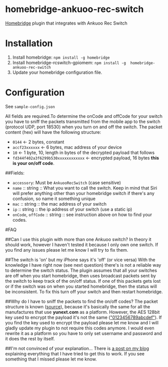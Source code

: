 # homebridge-ankuoo-rec-switch
[Homebridge](https://github.com/nfarina/homebridge/) plugin that integrates with Ankuoo Rec Switch

# Installation

1. Install homebridge: `npm install -g homebridge`
1. Install homebridge-rcswitch-gpiomem: `npm install -g  homebridge-ankuoo-rec-switch`
1. Update your homebridge configuration file.

# Configuration

See `sample-config.json`

All fields are required.To determine the onCode and offCode for your switch you have to sniff the packets transmitted from the mobile app to the switch (protocol UDP, port 18530) when you turn on and off the switch. The packet content (hex) will have the following structure:

- `0144` <- 2 bytes, constant
- `accf23xxxxxx` <- 6 bytes, mac address of your device
- `10` <- 1 byte, 10, length in bytes of the decrypted payload that follows
- `fd344f402a3f6299b530xxxxxxxxxxxx` <- encrypted payload, 16 bytes **this is your on/off code**.


##Fields:
- `accessory`: Must be `AnkuooRecSwitch` (case sensitive)
- `name` :: string :: What you want to call the switch. Keep in mind
  that Siri will prefer anything other than your homebridge switch if there's
  any confusion, so name it something unique
- `mac` :: string :: the mac address of your switch
- `ip` :: string :: the ip address of your switch (use a static ip)
- `onCode`, `offCode` :: string :: see instruction above on how to find your codes.

#FAQ

##Can I use this plugin with more than one Ankuoo switch?
In theory it should work, however I haven't tested it because I only own one switch. If you find any issues please let me know I will try to fix them.

##The switch is 'on' but my iPhone says it's 'off' (or vice versa)
With the knowledge I have right now (see next question) there's is not a reliable way to determine the switch status. The plugin assumes that all your switches are off when you start homebridge, then uses broadcast packets sent by the switch to keep track of the on/off status. If one of this packets gets lost or if the switch was on when you started homebridge, then the status will be inconsistent. To fix this turn off your switch and then restart homebridge.

##Why do I have to sniff the packets to find the on/off codes?
The packet structure is known ([source](https://forum.fhem.de/index.php/topic,57612.msg504597.html#msg504597)), because it's basically the same for all the manufactures that use **yunext.com** as a platform. However, the AES 128bit key used to encrypt the payload it's not the same (["0123456789abcdef"](https://forum.fhem.de/index.php/topic,38112.msg309817.html#msg309817)). If you find the key used to encrypt the payload please let me know and I will gladly update my plugin to not require this codes anymore. I would even rewrite it as a platform so you have to only set username and password and it does the rest by itself.

##I'm not convinced of your explanation...
There is [a post on my blog](http://blog.giuliomontagner.com/post/155085663708/trying-to-hack-ankuoo-rec-switch-and-make-it) explaining everything that I have tried to get this to work. If you see something that I missed please let me know.
